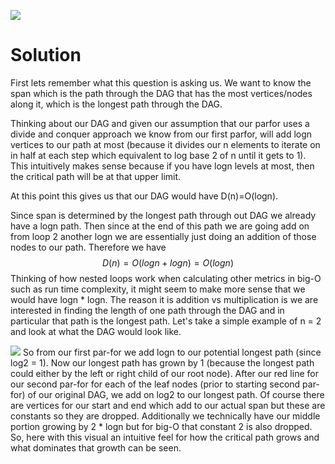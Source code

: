 ![](GT/Course%20Notes/CS%206220%20-%20HPC/Work-Span%20Model/images/putting-it-all-together-2.png)
# Solution
First lets remember what this question is asking us. We want to know the span which is the path through the DAG that has the most vertices/nodes along it, which is the longest path through the DAG.

Thinking about our DAG and given our assumption that our parfor uses a divide and conquer approach we know from our first parfor, will add logn vertices to our path at most (because it divides our n elements to iterate on in half at each step which equivalent to log base 2 of n until it gets to 1). This intuitively makes sense because if you have logn levels at most, then the critical path will be at that upper limit.

At this point this gives us that our DAG would have D(n)=O(logn).

Since span is determined by the longest path through out DAG we already have a logn path. Then since at the end of this path we are going add on from loop 2 another logn we are essentially just doing an addition of those nodes to our path. Therefore we have $$D(n)=O(logn + logn)=O(logn)$$
Thinking of how nested loops work when calculating other metrics in big-O such as run time complexity, it might seem to make more sense that we would have logn * logn. The reason it is addition vs multiplication is we are interested in finding the length of one path through the DAG and in particular that path is the longest path. Let's take a simple example of n = 2 and look at what the DAG would look like.

![](GT/Course%20Notes/CS%206220%20-%20HPC/Work-Span%20Model/images/putting-it-all-together-2-dag.png)
So from our first par-for we add logn to our potential longest path (since log2 = 1). Now our longest path has grown by 1 (because the longest path could either by the left or right child of our root node). After our red line for our second par-for for each of the leaf nodes (prior to starting second par-for) of our original DAG, we add on log2 to our longest path. Of course there are vertices for our start and end which add to our actual span but these are constants so they are dropped. Additionally we technically have our middle portion growing by 2 * logn but for big-O that constant 2 is also dropped. So, here with this visual an intuitive feel for how the critical path grows and what dominates that growth can be seen.
